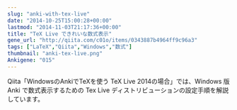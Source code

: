 ```yaml
---
slug: "anki-with-tex-live"
date: "2014-10-25T15:00:28+00:00"
lastmod: "2014-11-03T21:17:36+00:00"
title: "TeX Live できれいな数式表示"
gene_url: "http://qiita.com/c01o/items/0343887b4964ff9c96a3"
tags: ["LaTeX","Qiita","Windows","数式"]
thumbnail: "anki-tex-live.png"
Ankigene: "015"
---
```

Qiita「WindowsのAnkiでTeXを使う TeX Live 2014の場合」では、Windows 版 Anki で数式表示するための Tex Live ディストリビューションの設定手順を解説しています。

